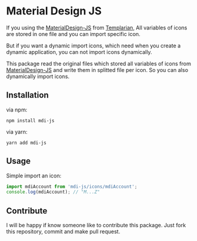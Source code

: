 # Material Design JS

If you using the [MaterialDesign-JS](https://github.com/Templarian/MaterialDesign-JS) from [Templarian](https://github.com/Templarian), All variables of icons are stored in one file and you can import specific icon.

But if you want a dynamic import icons, which need when you create a dynamic application, you can not import icons dynamically.

This package read the original files which stored all variables of icons from [MaterialDesign-JS](https://github.com/Templarian/MaterialDesign-JS) and write them in splitted file per icon.
So you can also dynamically import icons.

## Installation
via npm:
```
npm install mdi-js
```
via yarn:
```
yarn add mdi-js
```

## Usage
Simple import an icon:
```javascript
import mdiAccount from 'mdi-js/icons/mdiAccount';
console.log(mdiAccount); // "M...Z"
```

## Contribute
I will be happy if know someone like to contribute this package.
Just fork this repository, commit and make pull request.
